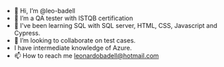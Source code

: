 - 👋 Hi, I’m @leo-badell
- 👀 I’m a QA tester with ISTQB certification 
- 🌱 I've been learning SQL with SQL server, HTML, CSS, Javascript and Cypress. 
- 💞️ I’m looking to collaborate on test cases. 
- I have intermediate knowledge of Azure. 
- 📫 How to reach me leonardobadell@hotmail.com

<!---
leo-badell/leo-badell is a ✨ special ✨ repository because its `README.md` (this file) appears on your GitHub profile.
You can click the Preview link to take a look at your changes.
--->
